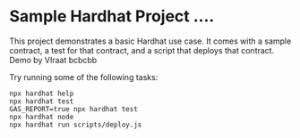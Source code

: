 # Sample Hardhat Project ....

This project demonstrates a basic Hardhat use case. It comes with a sample contract, a test for that contract, and a script that deploys that contract.
Demo by VIraat bcbcbb

Try running some of the following tasks:
```shell
npx hardhat help
npx hardhat test
GAS_REPORT=true npx hardhat test
npx hardhat node
npx hardhat run scripts/deploy.js
```
